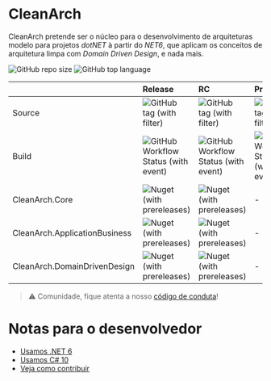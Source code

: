 # CleanArch
 
 CleanArch pretende ser o núcleo para o desenvolvimento de arquiteturas
 modelo para projetos _dotNET_ à partir do _NET6_, que aplicam os conceitos
 de arquitetura limpa com _Domain Driven Design_, e nada mais.

![GitHub repo size](https://img.shields.io/github/repo-size/Hibex-Solutions/clean-arch?style=flat-square&logo=github) ![GitHub top language](https://img.shields.io/github/languages/top/Hibex-Solutions/clean-arch?style=flat-square)

| | Release | RC | Preview |
|------- | :---- | :------- | :---- |
| Source | ![GitHub tag (with filter)](https://img.shields.io/github/v/tag/Hibex-Solutions/clean-arch?filter=!v*-*&style=flat-square&logo=github) | ![GitHub tag (with filter)](https://img.shields.io/github/v/tag/Hibex-Solutions/clean-arch?filter=v*-rc*&style=flat-square&logo=github) | ![GitHub tag (with filter)](https://img.shields.io/github/v/tag/Hibex-Solutions/clean-arch?filter=v*-preview*&style=flat-square&logo=github) |
| Build | ![GitHub Workflow Status (with event)](https://img.shields.io/github/actions/workflow/status/Hibex-Solutions/clean-arch/ci.yaml?style=flat-square&label=CI) | ![GitHub Workflow Status (with event)](https://img.shields.io/github/actions/workflow/status/Hibex-Solutions/clean-arch/cd-rc.yaml?style=flat-square&label=RC) | ![GitHub Workflow Status (with event)](https://img.shields.io/github/actions/workflow/status/Hibex-Solutions/clean-arch/cd-preview.yaml?style=flat-square&label=PREVIEW) |
| CleanArch.Core | ![Nuget (with prereleases)](https://img.shields.io/nuget/v/CleanArch.Core?style=flat-square&logo=nuget) | ![Nuget (with prereleases)](https://img.shields.io/nuget/vpre/CleanArch.Core?style=flat-square&logo=nuget) | - |
| CleanArch.ApplicationBusiness | ![Nuget (with prereleases)](https://img.shields.io/nuget/v/CleanArch.ApplicationBusiness?style=flat-square&logo=nuget) | ![Nuget (with prereleases)](https://img.shields.io/nuget/vpre/CleanArch.ApplicationBusiness?style=flat-square&logo=nuget) | - |
| CleanArch.DomainDrivenDesign | ![Nuget (with prereleases)](https://img.shields.io/nuget/v/CleanArch.DomainDrivenDesign?style=flat-square&logo=nuget) | ![Nuget (with prereleases)](https://img.shields.io/nuget/vpre/CleanArch.DomainDrivenDesign?style=flat-square&logo=nuget) | - |

> :warning: Comunidade, fique atenta a nosso [código de conduta][CONDUCT-LINK]!

# Notas para o desenvolvedor

* [Usamos .NET 6][NET6-LINK]
* [Usamos C# 10][CSHARP10-LINK]
* [Veja como contribuir][CONTRIB-LINK]


[NETSDK6-LINK]: https://dotnet.microsoft.com/en-us/download/dotnet/6.0
[NET6-LINK]: https://learn.microsoft.com/en-us/dotnet/core/whats-new/dotnet-6
[CSHARP10-LINK]: https://learn.microsoft.com/en-us/dotnet/csharp/whats-new/csharp-10
[CONDUCT-LINK]: CODE_OF_CONDUCT.md
[CONTRIB-LINK]: CONTRIBUTING.md
